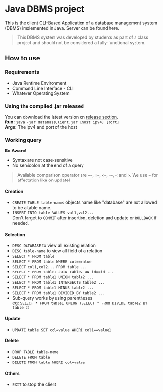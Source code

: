 # Java DBMS project

This is the client CLI-Based Application of a database management system (DBMS) implemented in Java.
Server can be found <a href='https://github.com/mendrika261/database'>here</a>.

> This DBMS system was developed by students as part of a class project and should not be considered a fully-functional system.

## How to use

### Requirements
* Java Runtime Environment
* Command Line Interface - CLI
* Whatever Operating System

### Using the compiled .jar released
You can download the latest version on <a href='https://github.com/mendrika261/databaseClient/releases'>release section</a>.<br>
**Run:** `java -jar databaseClient.jar [host ipV4] [port]`<br>
**Args:** The ipv4 and port of the host

### Working query
**Be Aware!** <br>
- Syntax are not case-sensitive
- No semicolon at the end of a query
> Available comparison operator are `==`, `!=`, `<=`, `>=`, `<` and `>`.
    We use `=` for affectation like on update!

#### Creation
  * `CREATE TABLE table-name`: objects name like "database" are not allowed to be a table name.
  * `INSERT INTO table VALUES val1,val2...`
    <br>Don't forget to `COMMIT` after insertion, deletion and update or `ROLLBACK` if needed.

#### Selection
  * `DESC DATABASE` to view all existing relation
  * `DESC table-name` to view all field of a relation
  * `SELECT * FROM table`
  * `SELECT * FROM table WHERE col==value`
  * `SELECT col1,col2... FROM table ...`
  * `SELECT * FROM table1 JOIN table2 ON id==id ...`
  * `SELECT * FROM table1 UNION table2 ...`
  * `SELECT * FROM table1 INTERSECTS table2 ...`
  * `SELECT * FROM table1 MINUS table2 ...`
  * `SELECT * FROM table1 DIVIDED_BY table2 ...`
  * Sub-query works by using parentheses
    <br>eg: `SELECT * FROM table1 UNION (SELECT * FROM DIVIDE table2 BY table 3)`

#### Update
  * `UPDATE table SET col=value WHERE col1==value1`

#### Delete
  * `DROP TABLE table-name`
  * `DELETE FROM table`
  * `DELETE FROM table WHERE col=value`

#### Others
  * `EXIT` to stop the client
